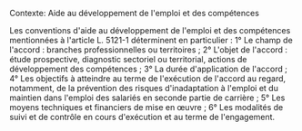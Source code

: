 Contexte: Aide au développement de l'emploi et des compétences

Les conventions d'aide au développement de l'emploi et des compétences mentionnées à l'article L. 5121-1 déterminent en particulier : 1° Le champ de l'accord : branches professionnelles ou territoires ; 2° L'objet de l'accord : étude prospective, diagnostic sectoriel ou territorial, actions de développement des compétences ; 3° La durée d'application de l'accord ; 4° Les objectifs à atteindre au terme de l'exécution de l'accord au regard, notamment, de la prévention des risques d'inadaptation à l'emploi et du maintien dans l'emploi des salariés en seconde partie de carrière ; 5° Les moyens techniques et financiers de mise en œuvre ; 6° Les modalités de suivi et de contrôle en cours d'exécution et au terme de l'engagement.